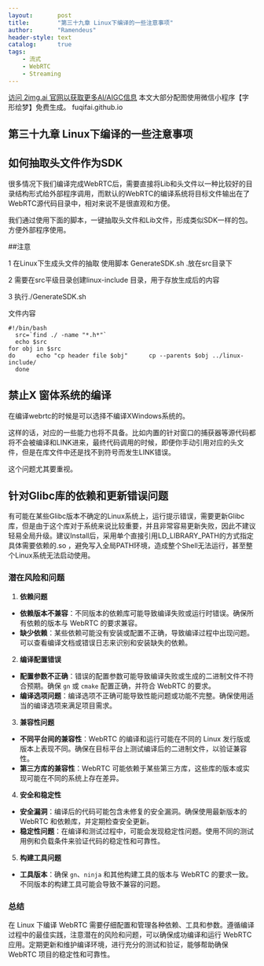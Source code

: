 ```yaml
---
layout:       post
title:        "第三十九章 Linux下编译的一些注意事项"
author:       "Ramendeus"
header-style: text
catalog:      true
tags:
    - 流式
    - WebRTC
    - Streaming
---
```


[访问 2img.ai 官网以获取更多AI/AIGC信息](https://2img.ai)
本文大部分配图使用微信小程序【字形绘梦】免费生成。
fuqifai.github.io

## 第三十九章 Linux下编译的一些注意事项


## 如何抽取头文件作为SDK

很多情况下我们编译完成WebRTC后，需要直接将Lib和头文件以一种比较好的目录结构形式给外部程序调用，而默认的WebRTC的编译系统将目标文件输出在了WebRTC源代码目录中，相对来说不是很直观和方便。

我们通过使用下面的脚本，一键抽取头文件和Lib文件，形成类似SDK一样的包。方便外部程序使用。

##注意

1 在Linux下生成头文件的抽取 使用脚本 GenerateSDK.sh .放在src目录下

2 需要在src平级目录创建linux-include 目录，用于存放生成后的内容

3 执行./GenerateSDK.sh

文件内容

```
#!/bin/bash
  src=`find ./ -name "*.h*"`
  echo $src
for obj in $src
do      echo "cp header file $obj"      cp --parents $obj ../linux-include/
  done
```

## 禁止X 窗体系统的编译

在编译webrtc的时候是可以选择不编译XWindows系统的。

这样的话，对应的一些能力也将不具备。比如内置的针对窗口的捕获器等源代码都将不会被编译和LINK进来，最终代码调用的时候，即便你手动引用对应的头文件，但是在库文件中还是找不到符号而发生LINK错误。

这个问题尤其要重视。

## 针对Glibc库的依赖和更新错误问题

有可能在某些Glibc版本不确定的Linux系统上，运行提示错误，需要更新Glibc库，但是由于这个库对于系统来说比较重要，并且非常容易更新失败，因此不建议轻易全局升级。建议Install后，采用单个直接引用LD\_LIBRARY\_PATH的方式指定具体需要依赖的.so ，避免写入全局PATH环境，造成整个Shell无法运行，甚至整个Linux系统无法启动使用。

### **潜在风险和问题**

1.  **依赖问题**

+   **依赖版本不兼容**：不同版本的依赖库可能导致编译失败或运行时错误。确保所有依赖的版本与 WebRTC 的要求兼容。
+   **缺少依赖**：某些依赖可能没有安装或配置不正确，导致编译过程中出现问题。可以查看编译文档或错误日志来识别和安装缺失的依赖。

2.  **编译配置错误**

+   **配置参数不正确**：错误的配置参数可能导致编译失败或生成的二进制文件不符合预期。确保 `gn` 或 `cmake` 配置正确，并符合 WebRTC 的要求。
+   **编译选项问题**：编译选项不正确可能导致性能问题或功能不完整。确保使用适当的编译选项来满足项目需求。

3.  **兼容性问题**

+   **不同平台间的兼容性**：WebRTC 的编译和运行可能在不同的 Linux 发行版或版本上表现不同。确保在目标平台上测试编译后的二进制文件，以验证兼容性。
+   **第三方库的兼容性**：WebRTC 可能依赖于某些第三方库，这些库的版本或实现可能在不同的系统上存在差异。

4.  **安全和稳定性**

+   **安全漏洞**：编译后的代码可能包含未修复的安全漏洞。确保使用最新版本的 WebRTC 和依赖库，并定期检查安全更新。
+   **稳定性问题**：在编译和测试过程中，可能会发现稳定性问题。使用不同的测试用例和负载条件来验证代码的稳定性和可靠性。

5.  **构建工具问题**

+   **工具版本**：确保 `gn`、`ninja` 和其他构建工具的版本与 WebRTC 的要求一致。不同版本的构建工具可能会导致不兼容的问题。

### **总结**

在 Linux 下编译 WebRTC 需要仔细配置和管理各种依赖、工具和参数。遵循编译过程中的最佳实践，注意潜在的风险和问题，可以确保成功编译和运行 WebRTC 应用。定期更新和维护编译环境，进行充分的测试和验证，能够帮助确保 WebRTC 项目的稳定性和可靠性。
